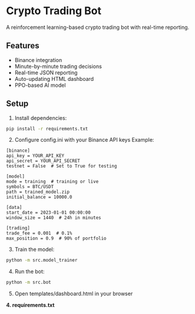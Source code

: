 # Crypto Trading Bot

A reinforcement learning-based crypto trading bot with real-time reporting.

## Features
- Binance integration
- Minute-by-minute trading decisions
- Real-time JSON reporting
- Auto-updating HTML dashboard
- PPO-based AI model

## Setup
1. Install dependencies:
```bash
pip install -r requirements.txt
```
2. Configure config.ini with your Binance API keys 
Example:
```config
[binance]
api_key = YOUR_API_KEY
api_secret = YOUR_API_SECRET
testnet = False  # Set to True for testing

[model]
mode = training  # training or live
symbols = BTC/USDT
path = trained_model.zip
initial_balance = 10000.0

[data]
start_date = 2023-01-01 00:00:00
window_size = 1440  # 24h in minutes

[trading]
trade_fee = 0.001  # 0.1%
max_position = 0.9  # 90% of portfolio
```

3. Train the model:
```bash
python -m src.model_trainer
```
4. Run the bot:

```bash
python -m src.bot
```
5. Open templates/dashboard.html in your browser


**4. requirements.txt**
